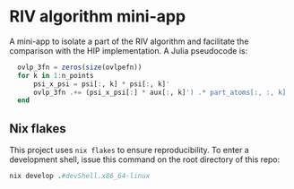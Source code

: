 # RIV algorithm mini-app

A mini-app to isolate a part of the RIV algorithm and facilitate the comparison with the HIP implementation. A Julia pseudocode is:

```julia
  ovlp_3fn = zeros(size(ovlpefn))
  for k in 1:n_points
      psi_x_psi = psi[:, k] * psi[:, k]'
      ovlp_3fn .+= (psi_x_psi[:] * aux[:, k]') .* part_atoms[:, :, k]
  end
```

## Nix flakes

This project uses `nix flakes` to ensure reproducibility. To enter a development shell, issue this command on the root directory of this repo:

```nix
nix develop .#devShell.x86_64-linux
```
